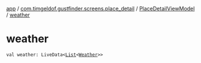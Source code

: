 [app](../../index.md) / [com.timgeldof.gustfinder.screens.place_detail](../index.md) / [PlaceDetailViewModel](index.md) / [weather](./weather.md)

# weather

`val weather: LiveData<`[`List`](https://kotlinlang.org/api/latest/jvm/stdlib/kotlin.collections/-list/index.html)`<`[`Weather`](../../com.timgeldof.gustfinder.network.models.marine_weather_api/-weather/index.md)`>>`